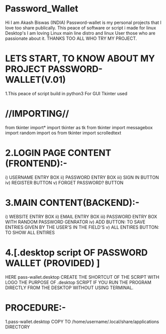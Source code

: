 # Password_Wallet

Hi I am Akash Biswas (INDIA)
Password-wallet is my personal projects that I love too share publically. 
This peace of software or script i made for linux Desktop's 
I am loving Linux main line distro and linux User those who are passionate about it.
THANKS TOO ALL WHO TRY MY PROJECT.

LETS START, TO KNOW ABOUT MY PROJECT PASSWORD-WALLET(V.01)
==========================================================
1.This peace of script build in python3
  For GUI Tkinter used 
  
  //IMPORTING//
  =============
  from tkinter import*
  import tkinter as tk
  from tkinter import messagebox
  import random
  import os
  from tkinter import scrolledtext  

2.LOGIN PAGE CONTENT (FRONTEND):-
================================
  i)    USERNAME ENTRY BOX
  ii)   PASSWORD ENTRY BOX
  iii)  SIGN IN BUTTON
  iv)   REGISTER BUTTON
  v)    FORGET PASSWORD? BUTTON
  
3.MAIN CONTENT(BACKEND):-
=======================
  i)    WEBSITE ENTRY BOX
  ii)   EMAIL ENTRY BOX
  iii)  PASSWORD ENTRY BOX WITH RANDOM PASSWORD GENRATOR
  iv)   ADD BUTTON: TO SAVE ENTRIES GIVEN BY THE USER'S IN THE FIELD'S
  v)    ALL ENTIRES BUTTON: TO SHOW ALL ENTIRES
  
4.[.desktop script OF PASSWORD WALLET (PROVIDED) ]
======================================
  HERE pass-wallet.desktop CREATE THE SHORTCUT OF THE SCRIPT WITH LOGO
  THE PURPOSE OF .desktop SCRIPT IF YOU RUN THE PROGRAM DIRECTLY FROM THE DESKTOP
  WITHOUT USING TERMINAL.
  
  PROCEDURE:-
  ===========
  1.pass-wallet.desktop COPY TO /home/username/.local/share/applications DIRECTORY
       
  
   
  
  
